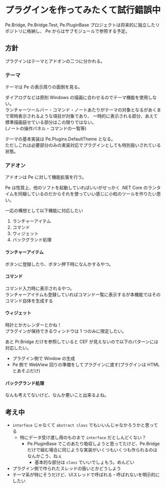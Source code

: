 # プラグインを作ってみたくて試行錯誤中

Pe.Bridge, Pe.Bridge.Test, Pe.PluginBase プロジェクトは将来的に独立したリポジトリに格納し、
Pe からはサブモジュールで参照する予定。

## 方針

プラグインはテーマとアドオンの二つに分かれる。

### テーマ

テーマは Pe の表示周りの面倒を見る。

ダイアログなどは原則 Windows の描画に合わせるのでテーマ機能を使用しない。  
ランチャーツールバー・コマンド・ノートあたりがテーマの対象となるがあくまで常時表示されるような項目が対象であり、
一時的に表示される部分、あえて標準描画庭せている部分はこの限りではない。  
(ノートの操作パネル・コマンドの一覧等)

テーマの基本実装は Pe.Plugins.DefaultTheme となる。  
ただしこれは必要部分のみの実装対応でプラグインとしても特別扱いされている状態。


### アドオン

アドオンは Pe に対して機能拡張を行う。

Pe は性質上、他のソフトを起動していればいいがせっかく .NET Core のランタイムを同梱しているのだからそれを使っていい感じに小粒のツールを作りたい思い。

一応の構想として以下機能に対応したい

1. ランチャーアイテム
1. コマンド
1. ウィジェット
1. バックグランド処理

#### ランチャーアイテム

ボタンに登録したり、ボタン押下時になんかするやつ。

#### コマンド

コマンド入力時に表示されるやつ。  
ランチャーアイテムも登録していればコマンド一覧に表示するが本機能ではそのコマンド自体を生成する

#### ウィジェット

時計とかカレンダーとかね！  
プラグインが保持できるウィンドウは 1 つのみに限定したい。

あと Pr.Bridge だけを参照していると CEF が見えないので以下のパターンには対応したい。

* プラグイン側で Window の生成
* Pe 側で WebView 回りの準備をしてプラグインに渡す(プラグインは HTML とあそぶだけ)


#### バックグランド処理

なんも考えてないけど、なんか悪いこと出来るよね。


## 考え中

* `interface` じゃなくて `abstract class` でもいいんじゃなかろうかと思ってる
   * 特にデータ受け渡し用のものまで `interface` だとしんどくない？
      * Pe.PluginBase でこのあたり吸収しようと思ってたけど、Pe.Bridge だけで組む場合に同じような実装がいくつもいくつも作られるのはなんかこう、ねぇ
         * 基本的な部分は `class` でいいでしょもう。めんどい
* プラグイン側で作られたスレッドの扱いとかどうしよう
* テーマ系が特にそうだけど、UIスレッドで呼ばれる・呼ばれないを明示的にしたい




